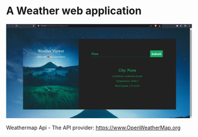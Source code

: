 # A Weather web application
![Logo](https://github.com/Frs2304/Weather-App/blob/main/Weather-App%20JavaScript%20Screenshot.png?raw=true) 

Weathermap Api - 
The API provider: https://www.OpenWeatherMap.org
